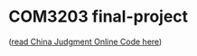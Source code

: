 # COM3203 final-project
([read China Judgment Online Code here](https://nbviewer.jupyter.org/github/ruoczhang2/finalproject/blob/main/China%20Judgment%20Online%20Code.ipynb))
